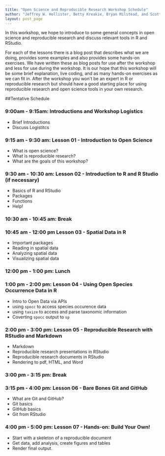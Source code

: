 ```yaml
---
title: "Open Science and Reproducible Research Workshop Schedule"
author: "Jeffrey W. Hollister, Betty Kreakie, Bryan Milstead, and Scott Chamberlain"
layout: post_page
---
```


In this workshop, we hope to introduce to some general concepts in open science and reproducible research and discuss relevant tools in R and RStudio.  

For each of the lessons there is a blog post that describes what we are doing, provides some examples and also provides some hands-on exercises.  We have written these as blog posts for use after the workshop and less for use during the workshop.  It is our hope that this workshop will be some brief explanation, live coding, and as many hands-on exercises as we can fit in.  After the workshop you won't be an expert in R or reproducible research but should have a good starting place for using reproducible research and open science tools in your own research. 

##Tentative Schedule

### 9:00am - 9:15am: Introductions and Workshop Logistics

  - Brief Introductions
  - Discuss Logistitcs

### 9:15 am - 9:30 am: Lesson 01 - Introduction to Open Science 

  - What is open science?
  - What is reproducible research?
  - What are the goals of this workshop?

### 9:30 am - 10:30 am: Lesson 02 - Introduction to R and R Studio (if necessary) 

  - Basics of R and RStudio
  - Packages
  - Functions
  - Help!

### 10:30 am - 10:45 am: Break

### 10:45 am - 12:00 pm Lesson 03 - Spatial Data in R 

  - Important packages
  - Reading in spatial data
  - Analyzing spatial data
  - Visualizing spatial data

### 12:00 pm - 1:00 pm: Lunch 

### 1:00 pm - 2:00 pm: Lesson 04 - Using Open Species Occurrence Data in R

  - Intro to Open Data via APIs
  - using `spocc` to access species occurence data
  - using `taxize` to access and parse taxonomic information
  - Coverting `spocc` output to `sp`

### 2:00 pm - 3:00 pm: Lesson 05 - Reproducible Research with RStudio and Markdown 

  - Markdown
  - Reproducible research presentations in RStudio
  - Reproducible research documents in RStudio
  - Rendering to pdf, HTML, and Word

### 3:00 pm - 3:15 pm: Break

### 3:15 pm - 4:00 pm: Lesson 06 - Bare Bones Git and GitHub

  - What are Git and GitHub?
  - Git basics
  - GitHub basics
  - Git from RStudio

### 4:00 pm - 5:00 pm: Lesson 07 - Hands-on: Build Your Own! 

  - Start with a skeleton of a reproducible document
  - Get data, add analysis, create figures and tables
  - Render final output.



